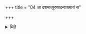 +++
title = "04 आ दशमात्पुरुषादन्वाख्यायं स"

+++

<details><summary>थिते</summary>

आ दशमात्पुरुषादन्वाख्यायं स भक्षस्य कर्ता भवति ४
</details>
